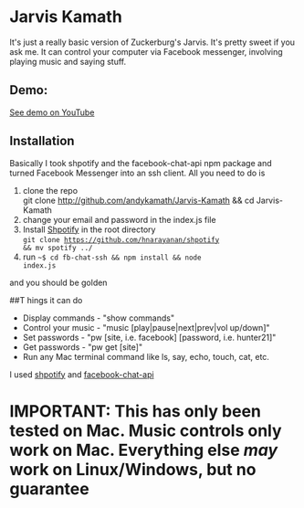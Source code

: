 # Jarvis Kamath

It's just a really basic version of Zuckerburg's Jarvis. It's pretty sweet if you ask me. It can control your computer via Facebook messenger, involving playing music and saying stuff.

## Demo:
[See demo on YouTube](https://www.youtube.com/watch?v=DGitU0iMVVk)

## Installation
Basically I took shpotify and the facebook-chat-api npm package and turned Facebook Messenger into an ssh client. All you need to do is 

1. clone the repo <br>git clone http://github.com/andykamath/Jarvis-Kamath && cd Jarvis-Kamath</code>
2. change your email and password in the index.js file
3. Install [Shpotify](https://github.com/hnarayanan/shpotify) in the root directory <br><code>git clone https://github.com/hnarayanan/shpotify && mv spotify ../</code>
3. run <code>~$ cd fb-chat-ssh && npm install && node index.js</code>

and you should be golden

##T hings it can do
* Display commands - "show commands"
* Control your music - "music [play|pause|next|prev|vol up/down]"
* Set passwords - "pw [site, i.e. facebook] [password, i.e. hunter21]"
* Get passwords - "pw get [site]"
* Run any Mac terminal command like ls, say, echo, touch, cat, etc.

I used [shpotify](https://github.com/hnarayanan/shpotify/archive/master.zip) and [facebook-chat-api](https://www.npmjs.com/package/facebook-chat-api)

# IMPORTANT: This has only been tested on Mac. Music controls only work on Mac. Everything else *may* work on Linux/Windows, but no guarantee
